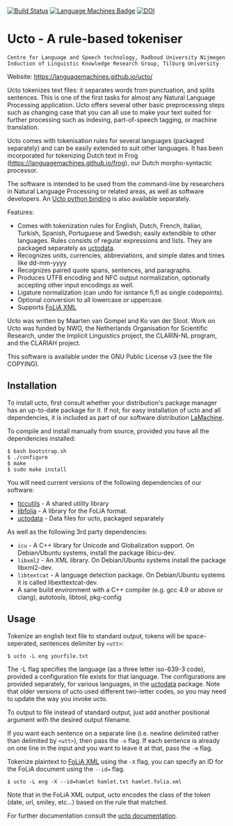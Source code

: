 [![Build Status](https://travis-ci.org/LanguageMachines/ucto.svg?branch=master)](https://travis-ci.org/LanguageMachines/ucto) [![Language Machines Badge](http://applejack.science.ru.nl/lamabadge.php/ucto)](http://applejack.science.ru.nl/languagemachines/) [![DOI](https://zenodo.org/badge/9028617.svg)](https://zenodo.org/badge/latestdoi/9028617)

Ucto - A rule-based tokeniser
================================

    Centre for Language and Speech technology, Radboud University Nijmegen
    Induction of Linguistic Knowledge Research Group, Tilburg University

Website: https://languagemachines.github.io/ucto/

Ucto tokenizes text files: it separates words from punctuation, and splits
sentences. This is one of the first tasks for almost any Natural Language
Processing application. Ucto offers several other basic preprocessing steps
such as changing case that you can all use to make your text suited for further
processing such as indexing, part-of-speech tagging, or machine translation.

Ucto comes with tokenisation rules for several languages (packaged separately)
and can be easily extended to suit other languages. It has been incorporated
for tokenizing Dutch text in Frog (https://languagemachines.github.io/frog),
our Dutch morpho-syntactic processor.

The software is intended to be used from the command-line by researchers in
Natural Language Processing or related areas, as well as software developers.
An [Ucto python binding](https://github.com/proycon/python-ucto) is also available
separately.

Features:

- Comes with tokenization rules for English, Dutch, French, Italian, Turkish,
  Spanish, Portuguese and Swedish; easily extendible to other languages. Rules
  consists of regular expressions and lists. They are
  packaged separately as [uctodata](https://github.com/LanguageMachines/uctodata).
- Recognizes units, currencies, abbreviations, and simple dates and times like dd-mm-yyyy
- Recognizes paired quote spans, sentences, and paragraphs.
- Produces UTF8 encoding and NFC output normalization, optionally accepting
  other input encodings as well.
- Ligature normalization (can undo for isntance fi,fl as single codepoints).
- Optional conversion to all lowercase or uppercase.
- Supports [FoLiA XML](https://proycon.github.io/folia)

Ucto was written by Maarten van Gompel and Ko van der Sloot. Work on Ucto was
funded by NWO, the Netherlands Organisation for Scientific Research, under the
Implicit Linguistics project, the CLARIN-NL program, and the CLARIAH project.

This software is available under the GNU Public License v3 (see the file
COPYING).

Installation
------------------------------------------------------------

To install ucto, first consult whether your distribution's package manager has an up-to-date package for it.
If not, for easy installation of ucto and all dependencies, it is included as part of our software
distribution [LaMachine](https://proycon.github.io/LaMachine).

To compile and install manually from source, provided you have all the
dependencies installed:

    $ bash bootstrap.sh
    $ ./configure
    $ make
    $ sudo make install

You will need current versions of the following dependencies of our software:

* [ticcutils](https://github.com/LanguageMachine/ticcutils) - A shared utility library
* [libfolia](https://github.com/LanguageMachines/libfolia)  - A library for the FoLiA format.
* [uctodata](https://github.com/LanguageMachines/uctodata)  - Data files for ucto, packaged separately

As well as the following 3rd party dependencies:

* ``icu`` - A C++ library for Unicode and Globalization support. On Debian/Ubuntu systems, install the package libicu-dev.
* ``libxml2`` - An XML library. On Debian/Ubuntu systems install the package libxml2-dev.
* ``libtextcat`` - A language detection package. On Debian/Ubuntu systems it is called libexttextcat-dev.
* A sane build environment with a C++ compiler (e.g. gcc 4.9 or above or clang), autotools, libtool, pkg-config

Usage
------------------------------------------------------------

Tokenize an english text file to standard output, tokens will be
space-seperated, sentences delimiter by ``<utt>``:

    $ ucto -L eng yourfile.txt

The -L flag specifies the language (as a three letter iso-639-3 code), provided
a configuration file exists for that language. The configurations are provided
separately, for various languages, in the
[uctodata](https://github.com/LanguageMachines/uctodata) package. Note that
older versions of ucto used different two-letter codes, so you may need to
update the way you invoke ucto.

To output to file instead of standard output, just add another
positional argument with the desired output filename.

If you want each sentence on a separate line (i.e. newline delimited rather than delimited by
``<utt>``), then pass the ``-n`` flag. If each sentence is already on one line
in the input and you want to leave it at that, pass the ``-m`` flag.

Tokenize plaintext to [FoLiA XML](https://proycon.github.io/folia) using the ``-X`` flag, you can specify an ID
for the FoLiA document using the ``--id=`` flag.

    $ ucto -L eng -X --id=hamlet hamlet.txt hamlet.folia.xml

Note that in the FoLiA XML output, ucto encodes the class of the token (date, url, smiley, etc...) based
on the rule that matched.

For further documentation consult the [ucto
documentation](https://ucto.readthedocs.io/en/latest/).
